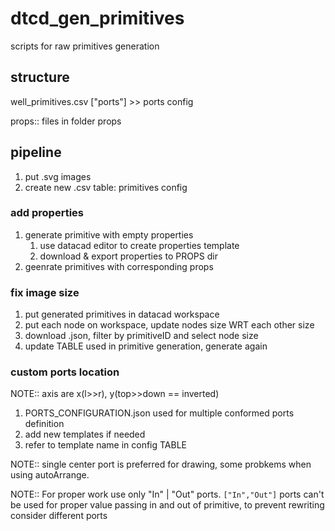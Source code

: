 # dtcd_gen_primitives
scripts for raw primitives generation

## structure

well_primitives.csv ["ports"] >> ports config

<!-- to implement:
* 'pair_vertical_directed_indication'
* 'pair_vertical_directed'
* 'single_center' -->

props::
files in folder props

## pipeline

1. put .svg images
1. create new .csv table: primitives config

### add properties
1. generate primitive with empty properties
    1. use datacad editor to create properties template
    1. download & export properties to PROPS dir
1. geenrate primitives with corresponding props 

### fix image size

1. put generated primitives in datacad workspace
1. put each node on workspace, update nodes size WRT each other size
1. download .json, filter by primitiveID and select node size
1. update TABLE used in primitive generation, generate again


### custom ports location

NOTE:: axis are x(l>>r), y(top>>down == inverted)

1. PORTS_CONFIGURATION.json used for multiple conformed ports definition
1. add new templates if needed
1. refer to template name in config TABLE

NOTE:: single center port is preferred for drawing, some probkems when using autoArrange. 

NOTE:: For proper work use only "In" | "Out" ports. 
`["In","Out"]` ports can't be used for proper value passing in and out of primitive, to prevent rewriting consider different ports


